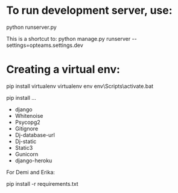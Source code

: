 # To run development server, use:

python runserver.py 

This is a shortcut to: python manage.py runserver --settings=opteams.settings.dev

# Creating a virtual env:

pip install virtualenv
virtualenv env
env\Scripts\activate.bat

pip install ...
* django
* Whitenoise
* Psycopg2
* Gitignore
* Dj-database-url
* Dj-static
* Static3
* Gunicorn
* django-heroku

For Demi and Erika:

pip install -r requirements.txt